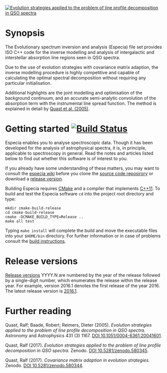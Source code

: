 <a href="https://doi.org/10.5281/zenodo.580345"><img
        alt="Evolution strategies applied to the problem of line profile decomposition in QSO spectra"
        src="https://zenodo.org/record/580345/files/fit.gif"
        style="display:block; margin:auto"
        title="This animation illustrates the decomposition of an ensemble of absorption lines into individual model components by means of an evolution strategy (ES) with covariance matrix adaption (CMA). Even after random initialisation, the CMA-ES eventually finds the optimal parametric decomposition of the spectrum."></a>

# Synopsis

The Evolutionary spectrum inversion and analysis (Especia) file set
provides ISO C++ code for the inverse modelling and analysis of intergalactic and
interstellar absorption line regions seen in QSO spectra.

Due to the use of evolution strategies with covariance matrix adaption, the inverse
modelling procedure is highly competitive and capable of calculating the optimal
spectral decomposition without requiring any particular initialisation.

Additional highlights are the joint modelling and optimisation of the background
continuum, and an accurate semi-analytic convolution of the absorption term with
the instrumental line spread function. The method is explained in detail by
[Quast et al. (2005)](http://dx.doi.org/10.1051/0004-6361:20041601).


# Getting started [![Build Status](https://travis-ci.org/octoflar/especia.svg?branch=master)](https://travis-ci.org/octoflar/especia)

Especia enables you to analyse spectroscopic data. Though it has been developed
for the analysis of astrophysical spectra, it is, in principle, applicable to
spectroscopy in general. Read the notes and articles listed below to find out
whether this software is of interest to you.

If you already have some understanding of these matters, you may want to consult the 
[especia wiki](https://github.com/octoflar/especia/wiki)
before you clone the [source code reposirory](https://github.com/octoflar/especia)
or download a [release version](https://github.com/octoflar/especia/releases).

Building Especia requires [CMake](https://cmake.org) and a compiler that implements
[C++11](https://en.wikipedia.org/wiki/C%2B%2B11). To build and test the Especia
software `cd` into the project root directory and type:

    mkdir cmake-build-release
    cd cmake-build-release
    cmake -DCMAKE_BUILD_TYPE=Release ..
    make all test

Typing `make install` will complete the build and move the executable files into your
`$HOME/bin` directory. For further information or in case of problems consult the
[build instructions](https://github.com/octoflar/especia/wiki/Build-instructions).


# Release versions

[Release versions](https://github.com/octoflar/especia/releases) YYYY.N are numbered
by the year of the release followed by a single-digit number, which enumerates the
release within the release year. For example, version 2016.1 denotes the first release
of the year 2016. The latest release version is [2016.1](https://github.com/octoflar/especia/releases/tag/2016.1).


# Further reading

Quast, Ralf; Baade, Robert; Reimers, Dieter (2005). *Evolution strategies applied to the problem of line profile decomposition in QSO spectra.*
Astronomy and Astrophysics 431 (3) 1167.
[DOI 10.1051/0004-6361:20041601](http://doi.org/10.1051/0004-6361:20041601).

Quast, Ralf (2017). *Evolution strategies applied to the problem of line profile decomposition in QSO spectra.*
Zenodo.
[DOI 10.5281/zenodo.580345](https://doi.org/10.5281/zenodo.580345).

Quast, Ralf (2017). *Covariance matrix adaption in evolution strategies.*
Zenodo.
[DOI 10.5281/zenodo.580344](https://doi.org/10.5281/zenodo.580344).